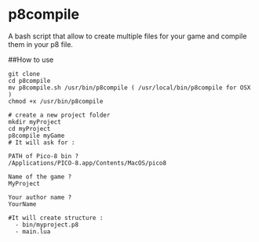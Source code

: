 # p8compile


A bash script that allow to create multiple files for your game and compile them in your p8 file.

##How to use
```
git clone
cd p8compile
mv p8compile.sh /usr/bin/p8compile ( /usr/local/bin/p8compile for OSX )
chmod +x /usr/bin/p8compile

# create a new project folder
mkdir myProject
cd myProject
p8compile myGame
# It will ask for :

PATH of Pico-8 bin ?
/Applications/PICO-8.app/Contents/MacOS/pico8

Name of the game ?
MyProject

Your author name ?
YourName

#It will create structure :
  - bin/myproject.p8
  - main.lua

 
```
